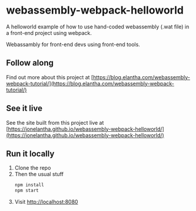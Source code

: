 # webassembly-webpack-helloworld

A helloworld example of how to use hand-coded webassembly (.wat file) in a front-end project using webpack.

Webassambly for front-end devs using front-end tools.

## Follow along

Find out more about this project at [https://blog.elantha.com/webassembly-webpack-tutorial/](https://blog.elantha.com/webassembly-webpack-tutorial/) 

## See it live

See the site built from this project live at [https://jonelantha.github.io/webassembly-webpack-helloworld/](https://jonelantha.github.io/webassembly-webpack-helloworld/)

## Run it locally

1. Clone the repo
2. Then the usual stuff
    ```sh
    npm install
    npm start
    ```
3. Visit [http://localhost:8080](http://localhost:8080)

